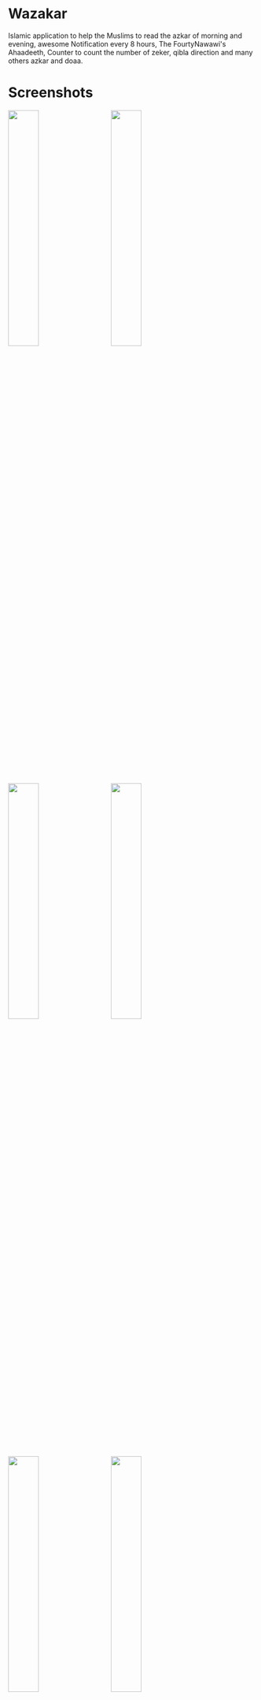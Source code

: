 # Wazakar
Islamic application to help the Muslims to read the azkar of morning and evening, awesome Notification every 8 hours, The FourtyNawawi's Ahaadeeth,
Counter to count the number of zeker, qibla direction and many others azkar and doaa.



# Screenshots 
<div>

<img src = "https://user-images.githubusercontent.com/54688005/162877269-12d60076-de61-4380-9c0b-022ab72d6a99.png" width = 35%>
  <img width ="5%"/> 
<img src = "https://user-images.githubusercontent.com/54688005/162877258-3926aa99-bbe4-44ff-8d96-7896591684dd.png" width = 35%>
</div>


</div>


<div>
<img src = "https://user-images.githubusercontent.com/54688005/162877242-da0999d8-1899-4af7-a03d-b77d64563b9d.png" width = 35%>
  <img width ="5%"/> 
  
<img src = "https://user-images.githubusercontent.com/54688005/162877249-242a4e3c-19ec-4591-a015-6e4342de1f3e.png" width = 35%>
</div>


<div>
<img src = "https://user-images.githubusercontent.com/54688005/162877240-6cb06eaf-3f5b-48a5-a11d-454faa9e8c03.png" width = 35%>
  <img width ="5%"/> 
  
  <img src = "https://user-images.githubusercontent.com/54688005/162877229-f746c8d1-0b75-4276-8bf5-b627e0cfef57.png" width = 35%>
</div>


# Tools && Langauages
- java + Kotlin 
- Navigation Components
- WorkManager
- Push Notifications 
- Qibla Library : [Qibla direction library](https://github.com/hassaanjamil/hj-android-lib-qibla-direction) 
- SharedPreferences
- Dark theme 
- Clean Code 



## How to install and run the project
You can download the app from here : [Google play](https://play.google.com/store/apps/details?id=com.hamza.wazkar) 
(Currently there is an issue with google play, You can download the apk from release ) 


# Contributors 
- Author: [Hamza](https://github.com/hamza94max)
- Maintainer: [Mo3ta](https://github.com/MahmoudMabrok)
